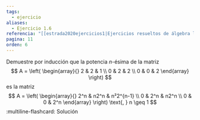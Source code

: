 ```yaml
---
tags:
  - ejercicio
aliases:
  - Ejercicio 1.6
referencia: "[[estrada2020ejercicios1|Ejercicios resueltos de álgebra lineal. Volumen I]]"
pagina: 11
orden: 6
---
```

Demuestre por inducción que la potencia $n$-ésima de la matriz
$$
A = \left(
\begin{array}{}
2 & 2 & 1 \\
0 & 2 & 2 \\
0 & 0 & 2
\end{array}
\right)
$$
es la matriz
$$
A = \left(
\begin{array}{}
2^n & n2^n & n²2^{n-1} \\
0 & 2^n & n2^n \\
0 & 0 & 2^n
\end{array}
\right)
\text{, }
n \geq 1
$$
:multiline-flashcard:
Solución
